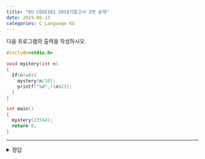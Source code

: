 ```yaml
---
title: "KU COSE101 2018기말고사 2번 문제"
date: 2019-06-13
categories: C_Language KU
---
```


다음 프로그램의 출력을 작성하시오.

~~~c
#include<stdio.h>

void mystery(int n)
{
  if(n!=0){
    mystery(n/10);
    printf("%d",!(n%2));
  }
}

int main()
{
  mystery(23594);
  return 0;
}
~~~

***

<details><summary>정답</summary>
  
{% markdown %}

>10001

>mystery(23594)를 실행하면 재귀함수로 계속 들어간다.
>>mystery(2359);
>>>mystery(235);
>>>>mystery(23);
>>>>>mystery(2);
>>>>>>mystery(0); --> if문 들어가지 않고 바로 return

>>>>>n%2가 0이므로, 1을 출력

>>>>n%2가 1이므로, 0을 출력

>>>n%2가 1이므로, 0을 출력

>>n%2가 1이므로, 0을 출력

>n%2가 0이므로, 1을 출력

따라서 10001이 출력된다.

{% endmarkdown %}

</details>
